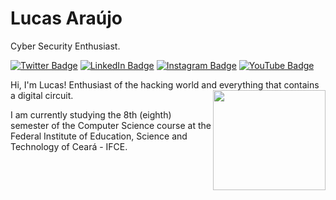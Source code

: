 # Lucas Araújo

Cyber Security Enthusiast.

[![Twitter Badge](https://img.shields.io/badge/-@lucapwn-3f8efc?style=flat-square&labelColor=3f8efc&logo=twitter&logoColor=white&link=https://twitter.com/lucapwn)](https://twitter.com/lucapwn)
[![LinkedIn Badge](https://img.shields.io/badge/-Lucas%20Araújo-3f8efc?style=flat-square&labelColor=3f8efc&logo=linkedin&logoColor=white&link=https://www.linkedin.com/in/luscafter)](https://www.linkedin.com/in/luscafter)
[![Instagram Badge](https://img.shields.io/badge/-@lucapwn-3f8efc?style=flat-square&labelColor=3f8efc&logo=instagram&logoColor=white&link=https://www.instagram.com/lucapwn)](https://www.instagram.com/lucapwn)
[![YouTube Badge](https://img.shields.io/badge/-Spartan%20Code-3f8efc?style=flat-square&labelColor=3f8efc&logo=youtube&logoColor=white&link=https://www.youtube.com/spartancodehacking)](https://www.youtube.com/spartancodehacking)

Hi, I'm Lucas! Enthusiast of the hacking world and everything that contains a digital circuit.
<img src="http://www.clipartbest.com/cliparts/jcx/zz8/jcxzz8nKi.gif" align="right" height="160" width="180">

I am currently studying the 8th (eighth) semester of the Computer Science course at the Federal Institute of Education, Science and Technology of Ceará - IFCE.
